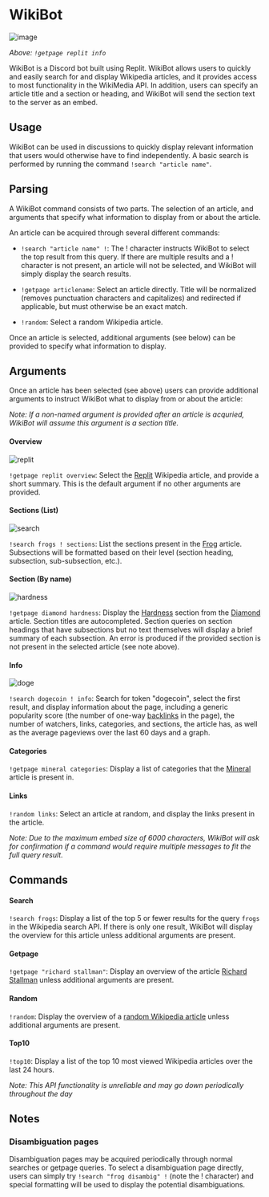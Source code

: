 
# WikiBot

![image](https://raw.githubusercontent.com/gmbows/WikiBot/master/r2.PNG)

*Above: `!getpage replit info`*

WikiBot is a Discord bot built using Replit. WikiBot allows users to quickly and easily search for and display Wikipedia articles, and it provides access to most functionality in the WikiMedia API. In addition, users can
specify an article title and a section or heading, and WikiBot will send the section text to the server as an embed.

## Usage
WikiBot can be used in discussions to quickly display relevant information that users would otherwise have to find independently.
A basic search is performed by running the command `!search "article name"`.

## Parsing

A WikiBot command consists of two parts.  The selection of an article, and arguments that specify what information to display from or about the article.

An article can be acquired through several different commands:

* `!search "article name" !`: The ! character instructs WikiBot to select the top result from this query. If there are multiple results and a ! character is not present, an article will not be selected, and WikiBot will simply display the search results.

* `!getpage articlename`: Select an article directly.  Title will be normalized (removes punctuation characters and capitalizes) and redirected if applicable, but must otherwise be an exact match.

* `!random`: Select a random Wikipedia article.

Once an article is selected, additional arguments (see below) can be provided to specify what information to display.

## Arguments
Once an article has been selected (see above) users can provide additional arguments to instruct WikiBot what to display from or about the article:

*Note: If a non-named argument is provided after an article is acquried, WikiBot will assume this argument is a section title.*

#### Overview

![replit](https://raw.githubusercontent.com/gmbows/WikiBot/master/replit.PNG)

`!getpage replit overview`: Select the [Replit](https://en.wikipedia.org/wiki/Replit) Wikipedia article, and provide a short summary.  This is the default argument if no other arguments are provided.

#### Sections (List)

![search](https://raw.githubusercontent.com/gmbows/WikiBot/master/search.PNG)

`!search frogs ! sections`: List the sections present in the [Frog](https://en.wikipedia.org/wiki/Frog) article.  Subsections will be formatted based on their level (section heading, subsection, sub-subsection, etc.).

#### Section (By name)

![hardness](https://raw.githubusercontent.com/gmbows/WikiBot/master/hardness.PNG)

`!getpage diamond hardness`: Display the [Hardness](https://en.wikipedia.org/wiki/Diamond#Hardness) section from the [Diamond](https://en.wikipedia.org/wiki/Diamond) article. Section titles are autocompleted. Section queries on section headings that have subsections but no text themselves will display a brief summary of each subsection. An error is produced if the provided section is not present in the selected article (see note above).

#### Info

![doge](https://raw.githubusercontent.com/gmbows/WikiBot/master/doge.PNG)

`!search dogecoin ! info`: Search for token "dogecoin", select the first result, and display information about the page, including a generic popularity score (the number of one-way [backlinks](https://en.wikipedia.org/wiki/Backlink) in the page), the number of watchers, links, categories, and sections, the article has, as well as the average pageviews over the last 60 days and a graph.

#### Categories
`!getpage mineral categories`: Display a list of categories that the [Mineral](https://en.wikipedia.org/wiki/Mineral) article is present in.

#### Links
`!random links`: Select an article at random, and display the links present in the article.

*Note: Due to the maximum embed size of 6000 characters, WikiBot will ask for confirmation if a command would require multiple messages to fit the full query result.* 

## Commands

#### Search
`!search frogs`: Display a list of the top 5 or fewer results for the query `frogs` in the Wikipedia search API.  If there is only one result, WikiBot will display the overview for this article unless additional arguments are present.

#### Getpage
`!getpage "richard stallman"`: Display an overview of the article [Richard Stallman](https://en.wikipedia.org/wiki/Richard_Stallman) unless additional arguments are present.

#### Random
`!random`: Display the overview of a [random Wikipedia article](https://en.wikipedia.org/wiki/Special:Random) unless additional arguments are present.

#### Top10
`!top10`: Display a list of the top 10 most viewed Wikipedia articles over the last 24 hours.

*Note: This API functionality is unreliable and may go down periodically throughout the day*

## Notes
### Disambiguation pages
Disambiguation pages may be acquired periodically through normal searches or getpage queries. To select a disambiguation page directly, users can simply try `!search "frog disambig" !` (note the ! character) and special formatting will be used to display the potential disambiguations.
